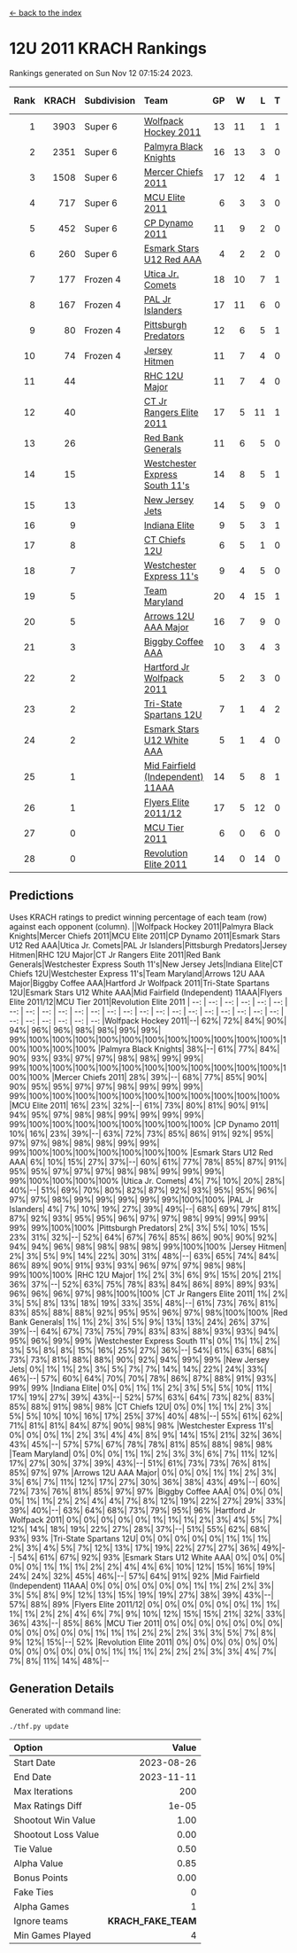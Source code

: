 [<- back to the index](readme.md)
# 12U 2011 KRACH Rankings
Rankings generated on Sun Nov 12 07:15:24 2023.

Rank|KRACH|Subdivision|Team|GP|W|L|T|OTW|OTL|SoS|Exp Wins|Win Diff
---:|---:|:---|:---|---:|---:|---:|---:|---:|---:|---:|---:|---:
1|3903|Super 6|[Wolfpack Hockey 2011](https://gamesheetstats.com/seasons/3664/teams/140937/schedule)|13|11|1|1|0|0|642|12.3|-0.0
2|2351|Super 6|[Palmyra Black Knights](https://gamesheetstats.com/seasons/3664/teams/140949/schedule)|16|13|3|0|0|0|865|13.8|-0.0
3|1508|Super 6|[Mercer Chiefs 2011](https://gamesheetstats.com/seasons/3664/teams/140936/schedule)|17|12|4|1|0|1|899|13.3|-0.0
4|717|Super 6|[MCU Elite 2011](https://gamesheetstats.com/seasons/3664/teams/140929/schedule)|6|3|3|0|2|0|1558|3.8|-0.0
5|452|Super 6|[CP Dynamo 2011](https://gamesheetstats.com/seasons/3664/teams/140944/schedule)|11|9|2|0|0|0|665|9.8|-0.0
6|260|Super 6|[Esmark Stars U12 Red AAA](https://gamesheetstats.com/seasons/3664/teams/140951/schedule)|4|2|2|0|0|0|633|2.8|-0.0
7|177|Frozen 4|[Utica Jr. Comets](https://gamesheetstats.com/seasons/3664/teams/140945/schedule)|18|10|7|1|1|0|847|11.3|-0.0
8|167|Frozen 4|[PAL Jr Islanders](https://gamesheetstats.com/seasons/3664/teams/140943/schedule)|17|11|6|0|1|0|465|11.8|-0.0
9|80|Frozen 4|[Pittsburgh Predators](https://gamesheetstats.com/seasons/3664/teams/140950/schedule)|12|6|5|1|0|0|611|7.3|-0.0
10|74|Frozen 4|[Jersey Hitmen](https://gamesheetstats.com/seasons/3664/teams/140938/schedule)|11|7|4|0|0|0|105|7.8|-0.0
11|44||[RHC 12U Major](https://gamesheetstats.com/seasons/3664/teams/140941/schedule)|11|7|4|0|0|1|63|7.8|-0.0
12|40||[CT Jr Rangers Elite 2011](https://gamesheetstats.com/seasons/3664/teams/140931/schedule)|17|5|11|1|0|1|732|6.3|-0.0
13|26||[Red Bank Generals](https://gamesheetstats.com/seasons/3664/teams/140940/schedule)|11|6|5|0|0|0|105|6.8|-0.0
14|15||[Westchester Express South 11's](https://gamesheetstats.com/seasons/3664/teams/140947/schedule)|14|8|5|1|0|0|60|9.4|0.0
15|13||[New Jersey Jets](https://gamesheetstats.com/seasons/3664/teams/140939/schedule)|14|5|9|0|2|0|88|5.8|-0.0
16|9||[Indiana Elite](https://gamesheetstats.com/seasons/3664/teams/144353/schedule)|9|5|3|1|0|0|28|6.4|0.0
17|8||[CT Chiefs 12U](https://gamesheetstats.com/seasons/3664/teams/140934/schedule)|6|5|1|0|1|0|3|5.9|0.0
18|7||[Westchester Express 11's](https://gamesheetstats.com/seasons/3664/teams/140948/schedule)|9|4|5|0|0|0|113|4.9|0.0
19|5||[Team Maryland](https://gamesheetstats.com/seasons/3664/teams/140954/schedule)|20|4|15|1|0|1|849|5.4|0.0
20|5||[Arrows 12U AAA Major](https://gamesheetstats.com/seasons/3664/teams/140946/schedule)|16|7|9|0|1|1|91|7.9|0.0
21|3||[Biggby Coffee AAA](https://gamesheetstats.com/seasons/3664/teams/144351/schedule)|10|3|4|3|0|0|5|5.4|0.0
22|2||[Hartford Jr Wolfpack 2011](https://gamesheetstats.com/seasons/3664/teams/140935/schedule)|5|2|3|0|0|0|16|2.9|0.0
23|2||[Tri-State Spartans 12U](https://gamesheetstats.com/seasons/3664/teams/144352/schedule)|7|1|4|2|0|0|5|2.9|0.0
24|2||[Esmark Stars U12 White AAA](https://gamesheetstats.com/seasons/3664/teams/140952/schedule)|5|1|4|0|0|0|23|1.9|0.0
25|1||[Mid Fairfield (Independent) 11AAA](https://gamesheetstats.com/seasons/3664/teams/140933/schedule)|14|5|8|1|0|1|14|6.4|0.0
26|1||[Flyers Elite 2011/12](https://gamesheetstats.com/seasons/3664/teams/140942/schedule)|17|5|12|0|0|2|7|5.9|0.0
27|0||[MCU Tier 2011](https://gamesheetstats.com/seasons/3664/teams/140932/schedule)|6|0|6|0|0|0|1|0.9|0.0
28|0||[Revolution Elite 2011](https://gamesheetstats.com/seasons/3664/teams/140953/schedule)|14|0|14|0|0|0|12|0.9|0.0

## Predictions
Uses KRACH ratings to predict winning percentage of each team (row) against each opponent (column).
||Wolfpack Hockey 2011|Palmyra Black Knights|Mercer Chiefs 2011|MCU Elite 2011|CP Dynamo 2011|Esmark Stars U12 Red AAA|Utica Jr. Comets|PAL Jr Islanders|Pittsburgh Predators|Jersey Hitmen|RHC 12U Major|CT Jr Rangers Elite 2011|Red Bank Generals|Westchester Express South 11's|New Jersey Jets|Indiana Elite|CT Chiefs 12U|Westchester Express 11's|Team Maryland|Arrows 12U AAA Major|Biggby Coffee AAA|Hartford Jr Wolfpack 2011|Tri-State Spartans 12U|Esmark Stars U12 White AAA|Mid Fairfield (Independent) 11AAA|Flyers Elite 2011/12|MCU Tier 2011|Revolution Elite 2011
| --: | --: | --: | --: | --: | --: | --: | --: | --: | --: | --: | --: | --: | --: | --: | --: | --: | --: | --: | --: | --: | --: | --: | --: | --: | --: | --: | --: | --: 
|Wolfpack Hockey 2011|--| 62%| 72%| 84%| 90%| 94%| 96%| 96%| 98%| 98%| 99%| 99%| 99%|100%|100%|100%|100%|100%|100%|100%|100%|100%|100%|100%|100%|100%|100%|100%
|Palmyra Black Knights| 38%|--| 61%| 77%| 84%| 90%| 93%| 93%| 97%| 97%| 98%| 98%| 99%| 99%| 99%|100%|100%|100%|100%|100%|100%|100%|100%|100%|100%|100%|100%|100%
|Mercer Chiefs 2011| 28%| 39%|--| 68%| 77%| 85%| 90%| 90%| 95%| 95%| 97%| 97%| 98%| 99%| 99%| 99%| 99%|100%|100%|100%|100%|100%|100%|100%|100%|100%|100%|100%
|MCU Elite 2011| 16%| 23%| 32%|--| 61%| 73%| 80%| 81%| 90%| 91%| 94%| 95%| 97%| 98%| 98%| 99%| 99%| 99%| 99%| 99%|100%|100%|100%|100%|100%|100%|100%|100%
|CP Dynamo 2011| 10%| 16%| 23%| 39%|--| 63%| 72%| 73%| 85%| 86%| 91%| 92%| 95%| 97%| 97%| 98%| 98%| 98%| 99%| 99%| 99%|100%|100%|100%|100%|100%|100%|100%
|Esmark Stars U12 Red AAA|  6%| 10%| 15%| 27%| 37%|--| 60%| 61%| 77%| 78%| 85%| 87%| 91%| 95%| 95%| 97%| 97%| 97%| 98%| 98%| 99%| 99%| 99%| 99%|100%|100%|100%|100%
|Utica Jr. Comets|  4%|  7%| 10%| 20%| 28%| 40%|--| 51%| 69%| 70%| 80%| 82%| 87%| 92%| 93%| 95%| 95%| 96%| 97%| 97%| 98%| 99%| 99%| 99%| 99%| 99%|100%|100%
|PAL Jr Islanders|  4%|  7%| 10%| 19%| 27%| 39%| 49%|--| 68%| 69%| 79%| 81%| 87%| 92%| 93%| 95%| 95%| 96%| 97%| 97%| 98%| 99%| 99%| 99%| 99%| 99%|100%|100%
|Pittsburgh Predators|  2%|  3%|  5%| 10%| 15%| 23%| 31%| 32%|--| 52%| 64%| 67%| 76%| 85%| 86%| 90%| 90%| 92%| 94%| 94%| 96%| 98%| 98%| 98%| 98%| 99%|100%|100%
|Jersey Hitmen|  2%|  3%|  5%|  9%| 14%| 22%| 30%| 31%| 48%|--| 63%| 65%| 74%| 84%| 86%| 89%| 90%| 91%| 93%| 93%| 96%| 97%| 97%| 98%| 98%| 99%|100%|100%
|RHC 12U Major|  1%|  2%|  3%|  6%|  9%| 15%| 20%| 21%| 36%| 37%|--| 52%| 63%| 75%| 78%| 83%| 84%| 86%| 89%| 89%| 93%| 96%| 96%| 96%| 97%| 98%|100%|100%
|CT Jr Rangers Elite 2011|  1%|  2%|  3%|  5%|  8%| 13%| 18%| 19%| 33%| 35%| 48%|--| 61%| 73%| 76%| 81%| 83%| 85%| 88%| 88%| 92%| 95%| 95%| 96%| 97%| 98%|100%|100%
|Red Bank Generals|  1%|  1%|  2%|  3%|  5%|  9%| 13%| 13%| 24%| 26%| 37%| 39%|--| 64%| 67%| 73%| 75%| 79%| 83%| 83%| 88%| 93%| 93%| 94%| 95%| 96%| 99%| 99%
|Westchester Express South 11's|  0%|  1%|  1%|  2%|  3%|  5%|  8%|  8%| 15%| 16%| 25%| 27%| 36%|--| 54%| 61%| 63%| 68%| 73%| 73%| 81%| 88%| 88%| 90%| 92%| 94%| 99%| 99%
|New Jersey Jets|  0%|  1%|  1%|  2%|  3%|  5%|  7%|  7%| 14%| 14%| 22%| 24%| 33%| 46%|--| 57%| 60%| 64%| 70%| 70%| 78%| 86%| 87%| 88%| 91%| 93%| 99%| 99%
|Indiana Elite|  0%|  0%|  1%|  1%|  2%|  3%|  5%|  5%| 10%| 11%| 17%| 19%| 27%| 39%| 43%|--| 52%| 57%| 63%| 64%| 73%| 82%| 83%| 85%| 88%| 91%| 98%| 98%
|CT Chiefs 12U|  0%|  0%|  1%|  1%|  2%|  3%|  5%|  5%| 10%| 10%| 16%| 17%| 25%| 37%| 40%| 48%|--| 55%| 61%| 62%| 71%| 81%| 81%| 84%| 87%| 90%| 98%| 98%
|Westchester Express 11's|  0%|  0%|  0%|  1%|  2%|  3%|  4%|  4%|  8%|  9%| 14%| 15%| 21%| 32%| 36%| 43%| 45%|--| 57%| 57%| 67%| 78%| 78%| 81%| 85%| 88%| 98%| 98%
|Team Maryland|  0%|  0%|  0%|  1%|  1%|  2%|  3%|  3%|  6%|  7%| 11%| 12%| 17%| 27%| 30%| 37%| 39%| 43%|--| 51%| 61%| 73%| 73%| 76%| 81%| 85%| 97%| 97%
|Arrows 12U AAA Major|  0%|  0%|  0%|  1%|  1%|  2%|  3%|  3%|  6%|  7%| 11%| 12%| 17%| 27%| 30%| 36%| 38%| 43%| 49%|--| 60%| 72%| 73%| 76%| 81%| 85%| 97%| 97%
|Biggby Coffee AAA|  0%|  0%|  0%|  0%|  1%|  1%|  2%|  2%|  4%|  4%|  7%|  8%| 12%| 19%| 22%| 27%| 29%| 33%| 39%| 40%|--| 63%| 64%| 68%| 73%| 79%| 95%| 96%
|Hartford Jr Wolfpack 2011|  0%|  0%|  0%|  0%|  0%|  1%|  1%|  1%|  2%|  3%|  4%|  5%|  7%| 12%| 14%| 18%| 19%| 22%| 27%| 28%| 37%|--| 51%| 55%| 62%| 68%| 93%| 93%
|Tri-State Spartans 12U|  0%|  0%|  0%|  0%|  0%|  1%|  1%|  1%|  2%|  3%|  4%|  5%|  7%| 12%| 13%| 17%| 19%| 22%| 27%| 27%| 36%| 49%|--| 54%| 61%| 67%| 92%| 93%
|Esmark Stars U12 White AAA|  0%|  0%|  0%|  0%|  0%|  1%|  1%|  1%|  2%|  2%|  4%|  4%|  6%| 10%| 12%| 15%| 16%| 19%| 24%| 24%| 32%| 45%| 46%|--| 57%| 64%| 91%| 92%
|Mid Fairfield (Independent) 11AAA|  0%|  0%|  0%|  0%|  0%|  0%|  1%|  1%|  2%|  2%|  3%|  3%|  5%|  8%|  9%| 12%| 13%| 15%| 19%| 19%| 27%| 38%| 39%| 43%|--| 57%| 88%| 89%
|Flyers Elite 2011/12|  0%|  0%|  0%|  0%|  0%|  0%|  1%|  1%|  1%|  1%|  2%|  2%|  4%|  6%|  7%|  9%| 10%| 12%| 15%| 15%| 21%| 32%| 33%| 36%| 43%|--| 85%| 86%
|MCU Tier 2011|  0%|  0%|  0%|  0%|  0%|  0%|  0%|  0%|  0%|  0%|  0%|  0%|  1%|  1%|  1%|  2%|  2%|  2%|  3%|  3%|  5%|  7%|  8%|  9%| 12%| 15%|--| 52%
|Revolution Elite 2011|  0%|  0%|  0%|  0%|  0%|  0%|  0%|  0%|  0%|  0%|  0%|  0%|  1%|  1%|  1%|  2%|  2%|  2%|  3%|  3%|  4%|  7%|  7%|  8%| 11%| 14%| 48%|--

## Generation Details

Generated with command line:
```
./thf.py update
```

| Option | Value |
| :----- | ----: |
| Start Date | 2023-08-26 |
| End Date | 2023-11-11 |
| Max Iterations | 200 |
| Max Ratings Diff | 1e-05 |
| Shootout Win Value | 1.00 |
| Shootout Loss Value | 0.00 |
| Tie Value | 0.50 |
| Alpha Value | 0.85 |
| Bonus Points | 0.00 |
| Fake Ties | 0 |
| Alpha Games | 1 |
| Ignore teams | __KRACH_FAKE_TEAM__ |
| Min Games Played | 4 |

